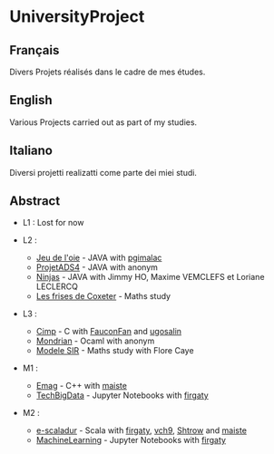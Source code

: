 # UniversityProject

## Français 

Divers Projets réalisés dans le cadre de mes études. 

## English 

Various Projects carried out as part of my studies.

## Italiano 

Diversi projetti realizatti come parte dei miei studi.


## Abstract 

 * L1 : Lost for now
 
 * L2 : 
    * [Jeu de l'oie](https://github.com/efraika/UniversityProject/tree/main/Jeu%20de%20l'oie) - JAVA with [pgimalac](https://github.com/pgimalac)
    * [ProjetADS4](https://github.com/efraika/UniversityProject/tree/main/ProjetADS4) - JAVA with anonym
    * [Ninjas](https://github.com/efraika/UniversityProject/tree/main/ProjetADS4) - JAVA with Jimmy HO, Maxime VEMCLEFS et Loriane LECLERCQ
    * [Les frises de Coxeter](https://github.com/efraika/UniversityProject/tree/main/Les%20frises%20de%20Coxeter) - Maths study
 
 * L3 :
    * [Cimp](https://github.com/efraika/UniversityProject/tree/main/Cimp) - C with [FauconFan](https://github.com/FauconFan) and [ugosalin](https://github.com/ugosalin)
    * [Mondrian](https://github.com/efraika/UniversityProject/tree/main/Mondrian) - Ocaml with anonym
    * [Modele SIR](https://github.com/efraika/UniversityProject/tree/main/Modele%20SIR) - Maths study with Flore Caye 
 * M1 : 
    * [Emag](https://github.com/efraika/UniversityProject/tree/main/Emag) - C++ with [maiste](https://github.com/maiste)
    * [TechBigData](https://github.com/efraika/UniversityProject/tree/main/TechBigData) - Jupyter Notebooks with [firgaty](https://github.com/firgaty) 
 
 * M2 :
    * [e-scaladur](https://github.com/efraika/UniversityProject/tree/main/e-scaladur) - Scala with [firgaty](https://github.com/firgaty), [vch9](https://github.com/vch9), [Shtrow](https://github.com/Shtrow) and [maiste](https://github.com/maiste)
    * [MachineLearning](https://github.com/efraika/UniversityProject/tree/main/MachineLearning) - Jupyter Notebooks with [firgaty](https://github.com/firgaty)
